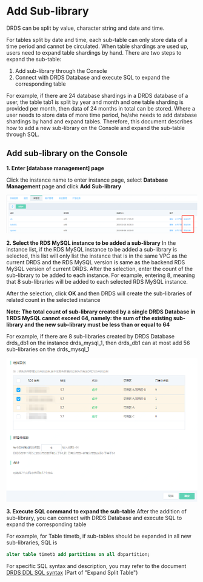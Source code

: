 # Add Sub-library
DRDS can be split by value, character string and date and time. 

For tables split by date and time, each sub-table can only store data of a time period and cannot be circulated. When table shardings are used up, users need to expand table shardings by hand. There are two steps to expand the sub-table:
1. Add sub-library through the Console
2. Connect with DRDS Database and execute SQL to expand the corresponding table

For example, if there are 24 database shardings in a DRDS database of a user, the table tab1 is split by year and month and one table sharding is provided per month, then data of 24 months in total can be stored. Where a user needs to store data of more time period, he/she needs to add database shardings by hand and expand tables. Therefore, this document describes how to add a new sub-library on the Console and expand the sub-table through SQL.

## Add sub-library on the Console

**1. Enter [database management] page**

Click the instance name to enter instance page, select **Database Management** page and click **Add Sub-library**

![DB列表](../../../../../image/DRDS/add-sub-db-1.png)

**2. Select the RDS MySQL instance to be added a sub-library**
In the instance list, if the RDS MySQL instance to be added a sub-library is selected, this list will only list the instance that is in the same VPC as the current DRDS and the RDS MySQL version is same as the backend RDS MySQL version of current DRDS. After the selection, enter the count of the sub-library to be added to each instance. For example, entering 8, meaning that 8 sub-libraries will be added to each selected RDS MySQL instance.

After the selection, click **OK** and then DRDS will create the sub-libraries of related count in the selected instance 

**Note: The total count of sub-library created by a single DRDS Database in 1 RDS MySQL cannot exceed 64, namely: the sum of the existing sub-library and the new sub-library must be less than or equal to 64**

For example, if there are 8 sub-libraries created by DRDS Database drds_db1 on the instance drds_mysql_1, then drds_db1 can at most add 56 sub-libraries on the drds_mysql_1

![DB列表](../../../../../image/DRDS/add-sub-db-2.png)

**3. Execute SQL command to expand the sub-table**
After the addition of sub-library, you can connect with DRDS Database and execute SQL to expand the corresponding table

For example, for Table timetb, if sub-tables should be expanded in all new sub-libraries, SQL is
```SQL
alter table timetb add partitions on all dbpartition;
```

For specific SQL syntax and description, you may refer to the document [DRDS DDL SQL syntax](../../SQL-Doc/DRDS-DDL.md) (Part of "Expand Split Table")
